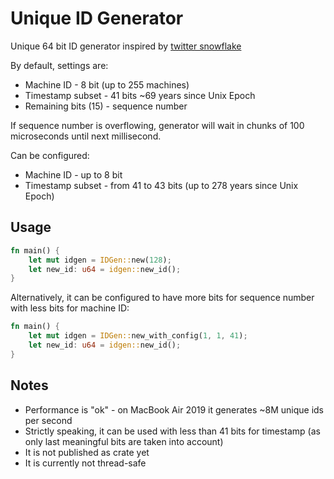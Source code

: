 # Unique ID Generator

Unique 64 bit ID generator inspired by [twitter snowflake](https://github.com/twitter-archive/snowflake)

By default, settings are:
* Machine ID - 8 bit (up to 255 machines)
* Timestamp subset - 41 bits ~69 years since Unix Epoch
* Remaining bits (15) - sequence number

If sequence number is overflowing, generator will wait in chunks of 100 microseconds until next millisecond.

Can be configured:
* Machine ID - up to 8 bit
* Timestamp subset - from 41 to 43 bits (up to 278 years since Unix Epoch)

## Usage

```rust
fn main() {
    let mut idgen = IDGen::new(128);
    let new_id: u64 = idgen::new_id();
}
```

Alternatively, it can be configured to have more bits for sequence number with less bits for machine ID:

```rust
fn main() {
    let mut idgen = IDGen::new_with_config(1, 1, 41);
    let new_id: u64 = idgen::new_id();
}
```

## Notes

* Performance is "ok" - on MacBook Air 2019 it generates ~8M unique ids per second
* Strictly speaking, it can be used with less than 41 bits for timestamp (as only last meaningful bits are taken into account)
* It is not published as crate yet
* It is currently not thread-safe